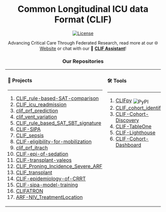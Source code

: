<div align="center">

# Common Longitudinal ICU data Format (CLIF)  

[![License](https://img.shields.io/badge/license-Apache%202.0-blue.svg)](https://opensource.org/licenses/Apache-2.0)

Advancing Critical Care Through Federated Research, read more at our 🌐 [Website](https://clif-consortium.github.io/website/) or chat with our 🤖 [**CLIF Assistant**](https://chatgpt.com/g/g-h1nk6d3eR-clif-assistant)!

</div>

<div align="center">

### Our Repositories

</div>

<div align="center">
<table>
<tr>

<td width="300px" valign="top">

#### 🔬 **Projects**
----
1. [CLIF_rule-based-SAT-comparison](https://github.com/Common-Longitudinal-ICU-data-Format/CLIF_rule-based-SAT-comparison)  
2. [CLIF_icu_readmission](https://github.com/Common-Longitudinal-ICU-data-Format/CLIF_icu_readmission)  
3. [clif_prf_prediction](https://github.com/Common-Longitudinal-ICU-data-Format/clif_prf_prediction)  
4. [clif_vent_variation](https://github.com/Common-Longitudinal-ICU-data-Format/clif_vent_variation)  
5. [CLIF_rule_based_SAT_SBT_signature](https://github.com/Common-Longitudinal-ICU-data-Format/CLIF_rule_based_SAT_SBT_signature)  
6. [CLIF-SIPA](https://github.com/Common-Longitudinal-ICU-data-Format/CLIF-SIPA)  
7. [CLIF_sepsis](https://github.com/Common-Longitudinal-ICU-data-Format/CLIF_sepsis)  
8. [CLIF-eligibility-for-mobilization](https://github.com/Common-Longitudinal-ICU-data-Format/CLIF-eligibility-for-mobilization)  
9. [clif_prf_itrach](https://github.com/Common-Longitudinal-ICU-data-Format/clif_prf_itrach) 
10. [CLIF-epi-of-sedation](https://github.com/Common-Longitudinal-ICU-data-Format/CLIF-epi-of-sedation)  
11. [CLIF-transplant-valeos](https://github.com/Common-Longitudinal-ICU-data-Format/CLIF-transplant-valeos)  
12. [CLIF_Proning_Incidence_Severe_ARF](https://github.com/Common-Longitudinal-ICU-data-Format/CLIF_Proning_Incidence_Severe_ARF)  
13. [CLIF_transplant](https://github.com/Common-Longitudinal-ICU-data-Format/CLIF_transplant)  
14. [CLIF-epidemiology-of-CRRT](https://github.com/Common-Longitudinal-ICU-data-Format/CLIF-epidemiology-of-CRRT)  
15. [CLIF-sipa-model-training](https://github.com/Common-Longitudinal-ICU-data-Format/CLIF-sipa-model-training)  
16. [CLIFATRON](https://github.com/Common-Longitudinal-ICU-data-Format/CLIFATRON)  
17. [ARF-NIV_TreatmentLocation](https://github.com/Common-Longitudinal-ICU-data-Format/ARF-NIV_TreatmentLocation)  

</td>

<td width="300px" valign="top">

#### 🛠️ **Tools**
----
1. [CLIFpy](https://github.com/Common-Longitudinal-ICU-data-Format/clifpy) <img src="https://img.shields.io/pypi/v/clifpy" alt="PyPI" style="vertical-align: sub;">  
2. [CLIF_cohort_identifier](https://github.com/Common-Longitudinal-ICU-data-Format/CLIF_cohort_identifier)  
3. [CLIF-Cohort-Discovery](https://github.com/Common-Longitudinal-ICU-data-Format/CLIF-Cohort-Discovery)  
4. [CLIF-TableOne](https://github.com/Common-Longitudinal-ICU-data-Format/CLIF-TableOne)  
5. [CLIF-Lighthouse](https://github.com/Common-Longitudinal-ICU-data-Format/CLIF-Lighthouse) 
6. [CLIF-Cohort-Dashboard](https://github.com/Common-Longitudinal-ICU-data-Format/CLIF-Cohort-Dashboard)  

</td>

<td width="300px" valign="top">

#### 🔄 **Data Pipelines**
----
1. [OMOP-CLIF](https://github.com/Common-Longitudinal-ICU-data-Format/OMOP-CLIF)  
2. [CLIF-OMOP](https://github.com/Common-Longitudinal-ICU-data-Format/CLIF-OMOP)  
3. [CLIF-MIMIC](https://github.com/Common-Longitudinal-ICU-data-Format/CLIF-MIMIC)
4. [CLIF-C2D2](https://github.com/Common-Longitudinal-ICU-data-Format/CLIF-C2D2)  

</td>

</tr>
</table>
</div>
